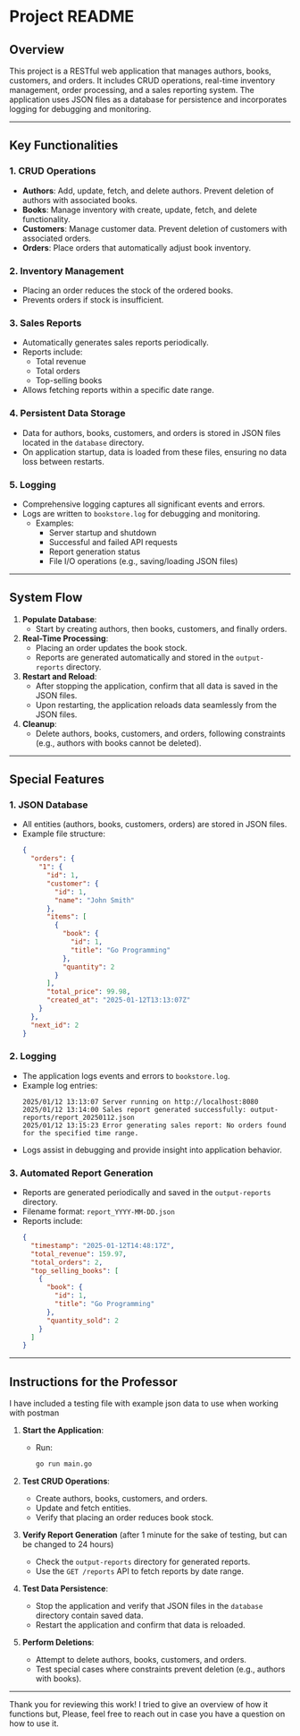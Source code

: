 # Project README

## **Overview**
This project is a RESTful web application that manages authors, books, customers, and orders. It includes CRUD operations, real-time inventory management, order processing, and a sales reporting system. The application uses JSON files as a database for persistence and incorporates logging for debugging and monitoring.

---

## **Key Functionalities**

### **1. CRUD Operations**
- **Authors**: Add, update, fetch, and delete authors. Prevent deletion of authors with associated books.
- **Books**: Manage inventory with create, update, fetch, and delete functionality.
- **Customers**: Manage customer data. Prevent deletion of customers with associated orders.
- **Orders**: Place orders that automatically adjust book inventory.

### **2. Inventory Management**
- Placing an order reduces the stock of the ordered books.
- Prevents orders if stock is insufficient.

### **3. Sales Reports**
- Automatically generates sales reports periodically.
- Reports include:
  - Total revenue
  - Total orders
  - Top-selling books
- Allows fetching reports within a specific date range.

### **4. Persistent Data Storage**
- Data for authors, books, customers, and orders is stored in JSON files located in the `database` directory.
- On application startup, data is loaded from these files, ensuring no data loss between restarts.

### **5. Logging**
- Comprehensive logging captures all significant events and errors.
- Logs are written to `bookstore.log` for debugging and monitoring.
  - Examples:
    - Server startup and shutdown
    - Successful and failed API requests
    - Report generation status
    - File I/O operations (e.g., saving/loading JSON files)

---

## **System Flow**
1. **Populate Database**:
   - Start by creating authors, then books, customers, and finally orders.
2. **Real-Time Processing**:
   - Placing an order updates the book stock.
   - Reports are generated automatically and stored in the `output-reports` directory.
3. **Restart and Reload**:
   - After stopping the application, confirm that all data is saved in the JSON files.
   - Upon restarting, the application reloads data seamlessly from the JSON files.
4. **Cleanup**:
   - Delete authors, books, customers, and orders, following constraints (e.g., authors with books cannot be deleted).

---

## **Special Features**

### **1. JSON Database**
- All entities (authors, books, customers, orders) are stored in JSON files.
- Example file structure:
  ```json
  {
    "orders": {
      "1": {
        "id": 1,
        "customer": {
          "id": 1,
          "name": "John Smith"
        },
        "items": [
          {
            "book": {
              "id": 1,
              "title": "Go Programming"
            },
            "quantity": 2
          }
        ],
        "total_price": 99.98,
        "created_at": "2025-01-12T13:13:07Z"
      }
    },
    "next_id": 2
  }
  ```

### **2. Logging**
- The application logs events and errors to `bookstore.log`.
- Example log entries:
  ```
  2025/01/12 13:13:07 Server running on http://localhost:8080
  2025/01/12 13:14:00 Sales report generated successfully: output-reports/report_20250112.json
  2025/01/12 13:15:23 Error generating sales report: No orders found for the specified time range.
  ```
- Logs assist in debugging and provide insight into application behavior.

### **3. Automated Report Generation**
- Reports are generated periodically and saved in the `output-reports` directory.
- Filename format: `report_YYYY-MM-DD.json`
- Reports include:
  ```json
  {
    "timestamp": "2025-01-12T14:48:17Z",
    "total_revenue": 159.97,
    "total_orders": 2,
    "top_selling_books": [
      {
        "book": {
          "id": 1,
          "title": "Go Programming"
        },
        "quantity_sold": 2
      }
    ]
  }
  ```

---

## **Instructions for the Professor**
I have included a testing file with example json data to use when working with postman
1. **Start the Application**:
   - Run:
     ```bash
     go run main.go
     ```

2. **Test CRUD Operations**:
   - Create authors, books, customers, and orders.
   - Update and fetch entities.
   - Verify that placing an order reduces book stock.

3. **Verify Report Generation** (after 1 minute for the sake of testing, but can be changed to 24 hours)
   - Check the `output-reports` directory for generated reports.
   - Use the `GET /reports` API to fetch reports by date range.

4. **Test Data Persistence**:
   - Stop the application and verify that JSON files in the `database` directory contain saved data.
   - Restart the application and confirm that data is reloaded.

5. **Perform Deletions**:
   - Attempt to delete authors, books, customers, and orders.
   - Test special cases where constraints prevent deletion (e.g., authors with books).

---

Thank you for reviewing this work!
I tried to give an overview of how it functions but, Please, feel free to reach out in case you have a question on how to use it.

